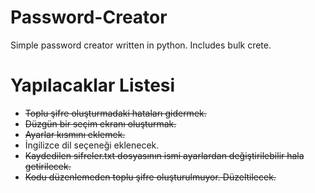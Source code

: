 # Password-Creator
Simple password creator written in python. Includes bulk crete.


# Yapılacaklar Listesi
- ~~Toplu şifre oluşturmadaki hataları gidermek.~~
- ~~Düzgün bir seçim ekranı oluşturmak.~~
- ~~Ayarlar kısmını eklemek.~~
- İngilizce dil seçeneği eklenecek.
- ~~Kaydedilen sifreler.txt dosyasının ismi ayarlardan değiştirilebilir hala getirilecek.~~
- ~~Kodu düzenlemeden toplu şifre oluşturulmuyor. Düzeltilecek.~~
